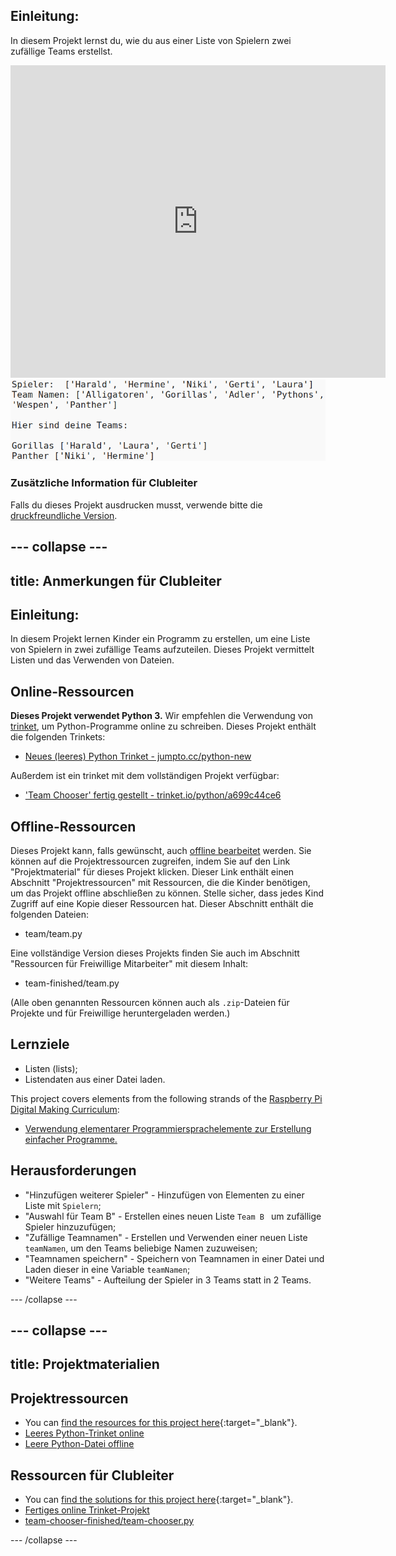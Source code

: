## Einleitung:

In diesem Projekt lernst du, wie du aus einer Liste von Spielern zwei zufällige Teams erstellst.

<div class="trinket">
  <iframe src="https://trinket.io/embed/python/a699c44ce6?outputOnly=true&start=result" width="600" height="500" frameborder="0" marginwidth="0" marginheight="0" allowfullscreen>
  </iframe>
  <img src="images/team-finished.png">
</div>

### Zusätzliche Information für Clubleiter

Falls du dieses Projekt ausdrucken musst, verwende bitte die [druckfreundliche Version](https://projects.raspberrypi.org/en/projects/team-chooser/print).

## \--- collapse \---

## title: Anmerkungen für Clubleiter

## Einleitung:

In diesem Projekt lernen Kinder ein Programm zu erstellen, um eine Liste von Spielern in zwei zufällige Teams aufzuteilen. Dieses Projekt vermittelt Listen und das Verwenden von Dateien.

## Online-Ressourcen

**Dieses Projekt verwendet Python 3.** Wir empfehlen die Verwendung von [trinket](https://trinket.io/), um Python-Programme online zu schreiben. Dieses Projekt enthält die folgenden Trinkets:

* [Neues (leeres) Python Trinket - jumpto.cc/python-new](http://jumpto.cc/python-new)

Außerdem ist ein trinket mit dem vollständigen Projekt verfügbar:

* ['Team Chooser' fertig gestellt - trinket.io/python/a699c44ce6](https://trinket.io/python/a699c44ce6)

## Offline-Ressourcen

Dieses Projekt kann, falls gewünscht, auch [offline bearbeitet](https://www.codeclubprojects.org/en-GB/resources/python-working-offline/) werden. Sie können auf die Projektressourcen zugreifen, indem Sie auf den Link "Projektmaterial" für dieses Projekt klicken. Dieser Link enthält einen Abschnitt "Projektressourcen" mit Ressourcen, die die Kinder benötigen, um das Projekt offline abschließen zu können. Stelle sicher, dass jedes Kind Zugriff auf eine Kopie dieser Ressourcen hat. Dieser Abschnitt enthält die folgenden Dateien:

* team/team.py

Eine vollständige Version dieses Projekts finden Sie auch im Abschnitt "Ressourcen für Freiwillige Mitarbeiter" mit diesem Inhalt:

* team-finished/team.py

(Alle oben genannten Ressourcen können auch als `.zip`-Dateien für Projekte und für Freiwillige heruntergeladen werden.)

## Lernziele

* Listen (lists);
* Listendaten aus einer Datei laden.

This project covers elements from the following strands of the [Raspberry Pi Digital Making Curriculum](https://rpf.io/curriculum):

* [Verwendung elementarer Programmiersprachelemente zur Erstellung einfacher Programme.](https://www.raspberrypi.org/curriculum/programming/creator)

## Herausforderungen

* "Hinzufügen weiterer Spieler" - Hinzufügen von Elementen zu einer Liste mit `Spielern`;
* "Auswahl für Team B" - Erstellen eines neuen Liste `Team B ` um zufällige Spieler hinzuzufügen;
* "Zufällige Teamnamen" - Erstellen und Verwenden einer neuen Liste `teamNamen`, um den Teams beliebige Namen zuzuweisen;
* "Teamnamen speichern" - Speichern von Teamnamen in einer Datei und Laden dieser in eine Variable `teamNamen`;
* "Weitere Teams" - Aufteilung der Spieler in 3 Teams statt in 2 Teams.

\--- /collapse \---

## \--- collapse \---

## title: Projektmaterialien

## Projektressourcen

* You can [find the resources for this project here](https://rpf.io/p/en/team-chooser-go){:target="_blank"}.
* [Leeres Python-Trinket online](http://jumpto.cc/python-new)
* [Leere Python-Datei offline](resources/new-new.py)

## Ressourcen für Clubleiter

* You can [find the solutions for this project here](https://rpf.io/p/en/team-chooser-get){:target="_blank"}.
* [Fertiges online Trinket-Projekt](https://trinket.io/python/a699c44ce6)
* [team-chooser-finished/team-chooser.py](resources/team-chooser-finished-team-chooser.py)

\--- /collapse \---